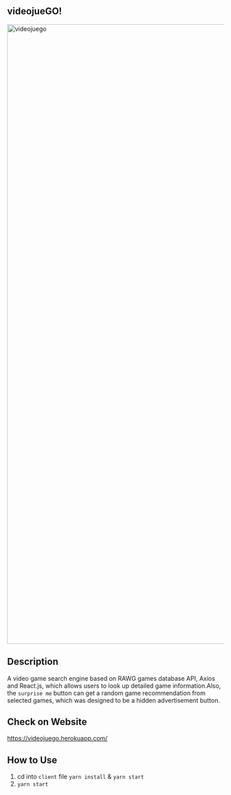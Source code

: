 ## videojueGO!

<img width="1440" alt="videojuego" src="https://user-images.githubusercontent.com/55222951/71999746-f97f7700-320f-11ea-89fb-cee0ac054d97.png">

## Description
A video game search engine based on RAWG games database API, Axios and React.js, which allows users to look up detailed game information.Also, the `surprise me` button can get a random game recommendation from selected games, which was designed to be a hidden advertisement button.

## Check on Website
https://videojuego.herokuapp.com/

## How to Use
1. cd into `client` file `yarn install` & `yarn start`
2. `yarn start`
